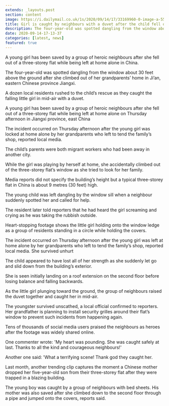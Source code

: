 ```yaml
---
extends: _layouts.post
section: content
image: https://i.dailymail.co.uk/1s/2020/09/14/17/33169960-0-image-a-55_1600099527750.jpg 
title: Girl is caught by neighbours with a duvet after the child fell out of a three-storey window 
description: The four-year-old was spotted dangling from the window about 30 feet above the ground after she climbed out of her grandparents home in Jian, eastern Chinese province Jiangxi. 
date: 2020-09-14-17-13-37 
categories: [latest, news] 
featured: true 
--- 
```

A young girl has been saved by a group of heroic neighbours after she fell out of a three-storey flat while being left at home alone in China.

The four-year-old was spotted dangling from the window about 30 feet above the ground after she climbed out of her grandparents’ home in Ji’an, eastern Chinese province Jiangxi.

A dozen local residents rushed to the child’s rescue as they caught the falling little girl in mid-air with a duvet.

A young girl has been saved by a group of heroic neighbours after she fell out of a three-storey flat while being left at home alone on Thursday afternoon in Jiangxi province, east China

The incident occurred on Thursday afternoon after the young girl was locked at home alone by her grandparents who left to tend the family’s shop, reported local media.

The child’s parents were both migrant workers who had been away in another city.

While the girl was playing by herself at home, she accidentally climbed out of the three-storey flat’s window as she tried to look for her family.

Media reports did not specify the building’s height but a typical three-storey flat in China is about 9 metres (30 feet) high.

The young child was left dangling by the window sill when a neighbour suddenly spotted her and called for help.

The resident later told reporters that he had heard the girl screaming and crying as he was taking the rubbish outside.

Heart-stopping footage shows the little girl holding onto the window ledge as a group of residents standing in a circle while holding the covers.

The incident occurred on Thursday afternoon after the young girl was left at home alone by her grandparents who left to tend the family’s shop, reported local media. She survived unhurt

The child appeared to have lost all of her strength as she suddenly let go and slid down from the building’s exterior.

She is seen initially landing on a roof extension on the second floor before losing balance and falling backwards.

As the little girl plunging toward the ground, the group of neighbours raised the duvet together and caught her in mid-air.

The youngster survived unscathed, a local official confirmed to reporters. Her grandfather is planning to install security grilles around their flat’s window to prevent such incidents from happening again.

Tens of thousands of social media users praised the neighbours as heroes after the footage was widely shared online.

One commenter wrote: 'My heart was pounding. She was caught safely at last. Thanks to all the kind and courageous neighbours!'

Another one said: 'What a terrifying scene! Thank god they caught her.

Last month, another trending clip captures the moment a Chinese mother dropped her five-year-old son from their three-storey flat after they were trapped in a blazing building.

The young boy was caught by a group of neighbours with bed sheets. His mother was also saved after she climbed down to the second floor through a pipe and jumped onto the covers, reports said.

